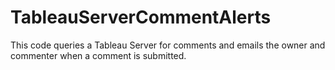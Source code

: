 # TableauServerCommentAlerts
This code queries a Tableau Server for comments and emails the owner and commenter when a comment is submitted.
